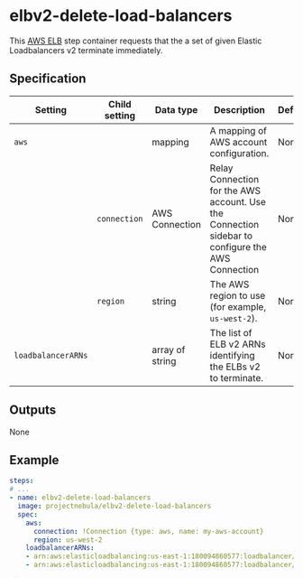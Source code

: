 # elbv2-delete-load-balancers

This [AWS ELB](https://aws.amazon.com/elasticloadbalancing/) step container requests that the a
set of given Elastic Loadbalancers v2 terminate immediately.

## Specification

| Setting | Child setting | Data type | Description | Default | Required |
|---------|---------------|-----------|-------------|---------|----------|
| `aws` || mapping | A mapping of AWS account configuration. | None | True |
|| `connection` | AWS Connection | Relay Connection for the AWS account. Use the Connection sidebar to configure the AWS Connection | None | True |
|| `region` | string | The AWS region to use (for example, `us-west-2`). | None | True |
| `loadbalancerARNs` || array of string | The list of ELB v2 ARNs identifying the ELBs v2 to terminate. | None | True |

## Outputs 
None 

## Example

```yaml
steps:
# ...
- name: elbv2-delete-load-balancers
  image: projectnebula/elbv2-delete-load-balancers
  spec:
    aws:
      connection: !Connection {type: aws, name: my-aws-account}
      region: us-west-2
    loadbalancerARNs:
    - arn:aws:elasticloadbalancing:us-east-1:180094860577:loadbalancer/app/kenaz-test/4e5c69e984318b23
    - arn:aws:elasticloadbalancing:us-east-1:180094860577:loadbalancer/app/kenaz-test2/008a1097171fa823
```
